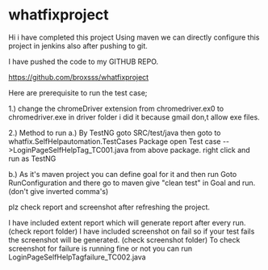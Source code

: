 # whatfixproject

Hi i have completed this project Using maven we can directly configure this project in jenkins also after pushing to git.

I have pushed the code to my GITHUB REPO.

https://github.com/broxsss/whatfixproject

Here are prerequisite to run the test case;

1.) change the chromeDriver extension from chromedriver.ex0 to chromedriver.exe 
    in driver folder i did it because gmail don,t allow exe files.
    
2.) Method to run 
  a.)  By TestNG goto SRC/test/java
       then goto to whatfix.SelfHelpautomation.TestCases Package
       open Test case -->LoginPageSelfHelpTag_TC001.java   from above package.
       right click and run as TestNG
       
  b.)  As it's maven project you can define goal for it and then run
       Goto RunConfiguration and there go to maven 
       give "clean test"  in Goal and run.(don't give inverted comma's)
       
plz check report and screenshot after refreshing the project.
       
 I have included extent report which will generate report after every run.(check report folder)
 I have included screenshot on fail so if your test fails the screenshot will be generated. (check screenshot folder)
 To check screenshot for failure is running fine or not you can run LoginPageSelfHelpTagfailure_TC002.java